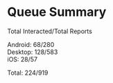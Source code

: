 # Queue Summary

Total Interacted/Total Reports

Android: 68/280  
Desktop: 128/583  
iOS: 28/57

Total: 224/919
